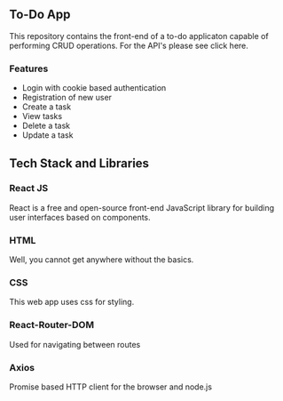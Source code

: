 ## To-Do App

This repository contains the front-end of a to-do applicaton capable of performing CRUD operations. For the API's please see click here.

### Features
- Login with cookie based authentication
- Registration of new user
- Create a task
- View tasks
- Delete a task
- Update a task

## Tech Stack and Libraries

### React JS
React is a free and open-source front-end JavaScript library for building user interfaces based on components.

### HTML
Well, you cannot get anywhere without the basics.

### CSS
This web app uses css for styling.

### React-Router-DOM
Used for navigating between routes

### Axios
Promise based HTTP client for the browser and node.js
